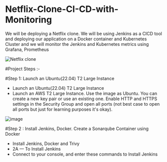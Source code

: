 # Netflix-Clone-CI-CD-with-Monitoring
We will be deploying a Netflix clone. We will be using Jenkins as a CICD tool and deploying our application on a Docker container and Kubernetes Cluster and we will monitor the Jenkins and Kubernetes metrics using Grafana, Prometheus


![Netflix clone](https://github.com/user-attachments/assets/823c18da-1f59-4abc-9f34-b320b66d2fdb)

#Project Steps :-

#Step 1: Launch an Ubuntu(22.04) T2 Large Instance 


- Launch an Ubuntu(22.04) T2 Large Instance
- Launch an AWS T2 Large Instance. Use the image as Ubuntu. You can create a new key pair or use an existing one. Enable HTTP and HTTPS settings in the Security Group and open all ports (not best case to open all ports but just for learning purposes it's okay).

![image](https://github.com/user-attachments/assets/b8419aac-343c-4b0f-b39e-bc3295463521)

#Step 2 : Install Jenkins, Docker. Create a Sonarqube Container using Docker

- Install Jenkins, Docker and Trivy
- 2A — To Install Jenkins
- Connect to your console, and enter these commands to Install Jenkins


